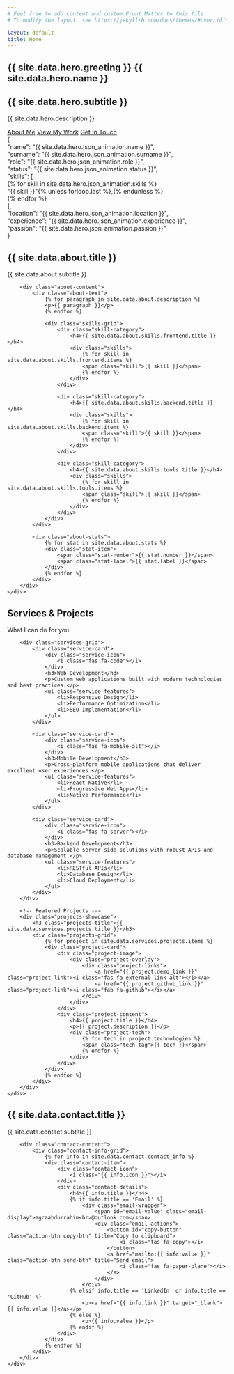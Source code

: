 ```yaml
---
# Feel free to add content and custom Front Matter to this file.
# To modify the layout, see https://jekyllrb.com/docs/themes/#overriding-theme-defaults

layout: default
title: Home
---
```


<!-- Hero Section -->
<section class="hero" id="hero">
    <div class="hero-bg"></div>
    <div class="container">
        <div class="hero-content">
            <div class="hero-text">
                <h1 class="hero-title">
                    <span class="hero-greeting">{{ site.data.hero.greeting }}</span>
                    <span class="hero-name">{{ site.data.hero.name }}</span>
                </h1>
                <h2 class="hero-subtitle">{{ site.data.hero.subtitle }}</h2>
                <p class="hero-description">
                    {{ site.data.hero.description }}
                </p>
                <div class="hero-buttons">
                    <a href="#about" class="btn btn-primary">About Me</a>
                    <a href="#services" class="btn btn-outline">View My Work</a>
                    <a href="#contact" class="btn btn-outline">Get In Touch</a>
                </div>
            </div>
            <div class="hero-image">
                <div class="code-animation">
                    <div class="window-controls">
                        <div class="control close"></div>
                        <div class="control minimize"></div>
                        <div class="control maximize"></div>
                    </div>
                    <div class="code-content">
                        <div class="json-data">
                            <div class="json-line json-line-1"><span class="json-brace">{</span></div>
                            <div class="json-line json-line-2">  <span class="json-key">"name"</span><span class="json-colon">:</span> <span class="json-string">"{{ site.data.hero.json_animation.name }}"</span><span class="json-comma">,</span></div>
                            <div class="json-line json-line-3">  <span class="json-key">"surname"</span><span class="json-colon">:</span> <span class="json-string">"{{ site.data.hero.json_animation.surname }}"</span><span class="json-comma">,</span></div>
                            <div class="json-line json-line-4">  <span class="json-key">"role"</span><span class="json-colon">:</span> <span class="json-string">"{{ site.data.hero.json_animation.role }}"</span><span class="json-comma">,</span></div>
                            <div class="json-line json-line-5">  <span class="json-key">"status"</span><span class="json-colon">:</span> <span class="json-string">"{{ site.data.hero.json_animation.status }}"</span><span class="json-comma">,</span></div>
                            <div class="json-line json-line-6">  <span class="json-key">"skills"</span><span class="json-colon">:</span> <span class="json-bracket">[</span></div>
                            {% for skill in site.data.hero.json_animation.skills %}
                            <div class="json-line json-line-{{ forloop.index | plus: 6 }}">    <span class="json-string">"{{ skill }}"</span>{% unless forloop.last %}<span class="json-comma">,</span>{% endunless %}</div>
                            {% endfor %}
                            <div class="json-line json-line-11">  <span class="json-bracket">]</span><span class="json-comma">,</span></div>
                            <div class="json-line json-line-12">  <span class="json-key">"location"</span><span class="json-colon">:</span> <span class="json-string">"{{ site.data.hero.json_animation.location }}"</span><span class="json-comma">,</span></div>
                            <div class="json-line json-line-13">  <span class="json-key">"experience"</span><span class="json-colon">:</span> <span class="json-string">"{{ site.data.hero.json_animation.experience }}"</span><span class="json-comma">,</span></div>
                            <div class="json-line json-line-14">  <span class="json-key">"passion"</span><span class="json-colon">:</span> <span class="json-string">"{{ site.data.hero.json_animation.passion }}"</span></div>
                            <div class="json-line json-line-15"><span class="json-brace">}</span></div>
                        </div>
                    </div>
                </div>
            </div>
        </div>
    </div>
    <div class="scroll-indicator">
        <div class="scroll-arrow"></div>
    </div>
</section>

<!-- About Section -->
<section class="about" id="about">
    <div class="container">
        <div class="section-header">
            <h2 class="section-title">{{ site.data.about.title }}</h2>
            <p class="section-subtitle">{{ site.data.about.subtitle }}</p>
        </div>
        
        <div class="about-content">
            <div class="about-text">
                {% for paragraph in site.data.about.description %}
                <p>{{ paragraph }}</p>
                {% endfor %}
                
                <div class="skills-grid">
                    <div class="skill-category">
                        <h4>{{ site.data.about.skills.frontend.title }}</h4>
                        <div class="skills">
                            {% for skill in site.data.about.skills.frontend.items %}
                            <span class="skill">{{ skill }}</span>
                            {% endfor %}
                        </div>
                    </div>
                    
                    <div class="skill-category">
                        <h4>{{ site.data.about.skills.backend.title }}</h4>
                        <div class="skills">
                            {% for skill in site.data.about.skills.backend.items %}
                            <span class="skill">{{ skill }}</span>
                            {% endfor %}
                        </div>
                    </div>
                    
                    <div class="skill-category">
                        <h4>{{ site.data.about.skills.tools.title }}</h4>
                        <div class="skills">
                            {% for skill in site.data.about.skills.tools.items %}
                            <span class="skill">{{ skill }}</span>
                            {% endfor %}
                        </div>
                    </div>
                </div>
            </div>
            
            <div class="about-stats">
                {% for stat in site.data.about.stats %}
                <div class="stat-item">
                    <span class="stat-number">{{ stat.number }}</span>
                    <span class="stat-label">{{ stat.label }}</span>
                </div>
                {% endfor %}
            </div>
        </div>
    </div>
</section>

<!-- Services Section -->
<section class="services" id="services">
    <div class="container">
        <div class="section-header">
            <h2 class="section-title">Services & Projects</h2>
            <p class="section-subtitle">What I can do for you</p>
        </div>
        
        <div class="services-grid">
            <div class="service-card">
                <div class="service-icon">
                    <i class="fas fa-code"></i>
                </div>
                <h3>Web Development</h3>
                <p>Custom web applications built with modern technologies and best practices.</p>
                <ul class="service-features">
                    <li>Responsive Design</li>
                    <li>Performance Optimization</li>
                    <li>SEO Implementation</li>
                </ul>
            </div>
            
            <div class="service-card">
                <div class="service-icon">
                    <i class="fas fa-mobile-alt"></i>
                </div>
                <h3>Mobile Development</h3>
                <p>Cross-platform mobile applications that deliver excellent user experiences.</p>
                <ul class="service-features">
                    <li>React Native</li>
                    <li>Progressive Web Apps</li>
                    <li>Native Performance</li>
                </ul>
            </div>
            
            <div class="service-card">
                <div class="service-icon">
                    <i class="fas fa-server"></i>
                </div>
                <h3>Backend Development</h3>
                <p>Scalable server-side solutions with robust APIs and database management.</p>
                <ul class="service-features">
                    <li>RESTful APIs</li>
                    <li>Database Design</li>
                    <li>Cloud Deployment</li>
                </ul>
            </div>
        </div>
        
        <!-- Featured Projects -->
        <div class="projects-showcase">
            <h3 class="projects-title">{{ site.data.services.projects.title }}</h3>
            <div class="projects-grid">
                {% for project in site.data.services.projects.items %}
                <div class="project-card">
                    <div class="project-image">
                        <div class="project-overlay">
                            <div class="project-links">
                                <a href="{{ project.demo_link }}" class="project-link"><i class="fas fa-external-link-alt"></i></a>
                                <a href="{{ project.github_link }}" class="project-link"><i class="fab fa-github"></i></a>
                            </div>
                        </div>
                    </div>
                    <div class="project-content">
                        <h4>{{ project.title }}</h4>
                        <p>{{ project.description }}</p>
                        <div class="project-tech">
                            {% for tech in project.technologies %}
                            <span class="tech-tag">{{ tech }}</span>
                            {% endfor %}
                        </div>
                    </div>
                </div>
                {% endfor %}
            </div>
        </div>
    </div>
</section>

<!-- Contact Section -->
<section class="contact" id="contact">
    <div class="container">
        <div class="section-header">
            <h2 class="section-title">{{ site.data.contact.title }}</h2>
            <p class="section-subtitle">{{ site.data.contact.subtitle }}</p>
        </div>
        
        <div class="contact-content">
            <div class="contact-info-grid">
                {% for info in site.data.contact.contact_info %}
                <div class="contact-item">
                    <div class="contact-icon">
                        <i class="{{ info.icon }}"></i>
                    </div>
                    <div class="contact-details">
                        <h4>{{ info.title }}</h4>
                        {% if info.title == 'Email' %}
                            <div class="email-wrapper">
                                <span id="email-value" class="email-display">agcaabdurrahim<br>@outlook.com</span>
                                <div class="email-actions">
                                    <button id="copy-button" class="action-btn copy-btn" title="Copy to clipboard">
                                        <i class="fas fa-copy"></i>
                                    </button>
                                    <a href="mailto:{{ info.value }}" class="action-btn send-btn" title="Send email">
                                        <i class="fas fa-paper-plane"></i>
                                    </a>
                                </div>
                            </div>
                        {% elsif info.title == 'LinkedIn' or info.title == 'GitHub' %}
                            <p><a href="{{ info.link }}" target="_blank">{{ info.value }}</a></p>
                        {% else %}
                            <p>{{ info.value }}</p>
                        {% endif %}
                    </div>
                </div>
                {% endfor %}
            </div>
        </div>
    </div>
</section>

<script src="{{ '/assets/js/contact.js' | relative_url }}"></script>
